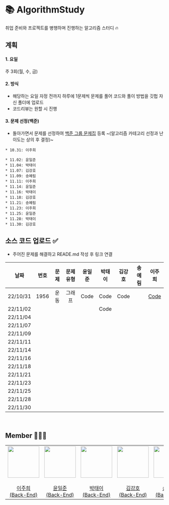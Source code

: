 # 📚 AlgorithmStudy
취업 준비와 프로젝트를 병행하며 진행하는 알고리즘 스터디 🔥

## 계획
#### 1. 요일
주 3회(월, 수, 금)

#### 2. 방식
* 해당하는 요일 자정 전까지 하루에 1문제씩 문제를 풀어 코드와 풀이 방법을 깃헙 자신 폴더에 업로드
* 코드리뷰는 원할 시 진행

#### 3. 문제 선정(백준)
* 돌아가면서 문제를 선정하여 [백준 그룹 문제집](https://www.acmicpc.net/group/workbook/16025) 등록 ~(알고리즘 카테고리 선정과 난이도는 상의 후 결정)~

```
* 10.31: 이주희
```

```
* 11.02: 윤일준
* 11.04: 박태이
* 11.07: 김강호
* 11.09: 송예림
* 11.11: 이주희
* 11.14: 윤일준
* 11.16: 박태이
* 11.18: 김강호
* 11.21: 송예림
* 11.23: 이주희
* 11.25: 윤일준
* 11.28: 박태이
* 11.30: 김강호
```

## 소스 코드 업로드 ✅
- 주어진 문제를 해결하고 READE.md 작성 후 링크 연결

|**날짜**|**번호**|**문제**|**문제 유형**|**윤일준**|**박태이**|**김강호**|**송예림**|**이주희**|
|:-----:|:-----:|:-----:|:-----:|:-----:|:-----:|:-----:|:-----:|:-----:|
| 22/10/31 | 1956 | 운동 | 그래프 | Code | Code | Code |  | <a href="/1031/이주희/README.md">Code</a> |
| 22/11/02 |  |  |  |  | Code |  |  |  |
| 22/11/04 |  |  |  |  |  |  |  |  |
| 22/11/07 |  |  |  |  |  |  |  |  |
| 22/11/09 |  |  |  |  |  |  |  |  |
| 22/11/11 |  |  |  |  |  |  |  |  |
| 22/11/14 |  |  |  |  |  |  |  |  |
| 22/11/16 |  |  |  |  |  |  |  |  |
| 22/11/18 |  |  |  |  |  |  |  |  |
| 22/11/21 |  |  |  |  |  |  |  |  |
| 22/11/23 |  |  |  |  |  |  |  |  |
| 22/11/25 |  |  |  |  |  |  |  |  |
| 22/11/28 |  |  |  |  |  |  |  |  |
| 22/11/30 |  |  |  |  |  |  |  |  |

</br>

## Member 👨🏻‍💻
<table>
  <tr>
    <td height="20px" align="center"><a href="https://github.com/J00HUI">
      <img src="https://avatars.githubusercontent.com/J00HUI" width="100px"/> <br><br> 이주희 <br>(Back-End) </a> <br></td>
    <td height="20px" align="center"><a href="https://github.com/smileJune">
      <img src="https://avatars.githubusercontent.com/smileJune" width="100px"/> <br><br> 윤일준 <br>(Back-End) </a> <br></td>
    <td height="20px" align="center"><a href="https://github.com/ehoi-loveyourself">
      <img src="https://avatars.githubusercontent.com/ehoi-loveyourself" width="100px"/> <br><br> 박태이 <br>(Back-End) </a> <br></td>
    <td height="20px" align="center"><a href="https://github.com/tgb02087">
      <img src="https://avatars.githubusercontent.com/tgb02087" width="100px"/> <br><br> 김강호 <br>(Back-End) </a> <br></td>
    <td height="20px" align="center"><a href="https://github.com/yerim8373">
      <img src="https://avatars.githubusercontent.com/yerim8373" width="100px"/> <br><br> 송예림 <br>(Back-End) </a> <br></td>
  </tr>
</table>
